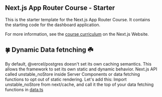 ## Next.js App Router Course - Starter

This is the starter template for the Next.js App Router Course. It contains the starting code for the dashboard application.

For more information, see the [course curriculum](https://nextjs.org/learn) on the Next.js Website.

##  🍀 Dynamic Data fetnching  ☘️
By default, @vercel/postgres doesn't set its own caching semantics. This allows the framework to set its own static and dynamic behavior.
Next.js API called unstable_noStore inside Server Components or data fetching functions to opt out of static rendering. Let's add this:
 Import unstable_noStore from next/cache, and call it the top of your data fetching functions in [data.ts](./app/lib/data.ts)

